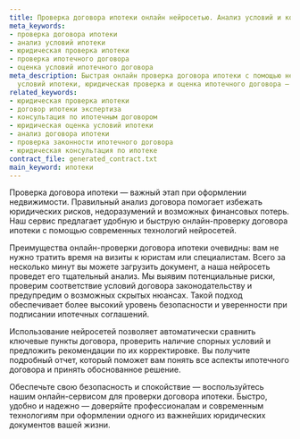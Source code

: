 ```yaml
---
title: Проверка договора ипотеки онлайн нейросетью. Анализ условий и консультаця
meta_keywords:
- проверка договора ипотеки
- анализ условий ипотеки
- юридическая проверка ипотеки
- проверка ипотечного договора
- оценка условий ипотечного договора
meta_description: Быстрая онлайн проверка договора ипотеки с помощью нейросети. Анализ
  условий ипотеки, юридическая проверка и оценка ипотечного договора — быстро и надежно!
related_keywords:
- юридическая проверка ипотеки
- договор ипотеки экспертиза
- консультация по ипотечным договором
- юридическая оценка условий ипотеки
- анализ договора ипотеки
- проверка законности ипотечного договора
- юридическая консультация по ипотеке
contract_file: generated_contract.txt
main_keyword: ипотеки
---
```


Проверка договора ипотеки — важный этап при оформлении недвижимости. Правильный анализ договора помогает избежать юридических рисков, недоразумений и возможных финансовых потерь. Наш сервис предлагает удобную и быструю онлайн-проверку договора ипотеки с помощью современных технологий нейросетей.

Преимущества онлайн-проверки договора ипотеки очевидны: вам не нужно тратить время на визиты к юристам или специалистам. Всего за несколько минут вы можете загрузить документ, а наша нейросеть проведет его тщательный анализ. Мы выявим потенциальные риски, проверим соответствие условий договора законодательству и предупредим о возможных скрытых нюансах. Такой подход обеспечивает более высокий уровень безопасности и уверенности при подписании ипотечных соглашений.

Использование нейросетей позволяет автоматически сравнить ключевые пункты договора, проверить наличие спорных условий и предложить рекомендации по их корректировке. Вы получите подробный отчет, который поможет вам понять все аспекты ипотечного договора и принять обоснованное решение.

Обеспечьте свою безопасность и спокойствие — воспользуйтесь нашим онлайн-сервисом для проверки договора ипотеки. Быстро, удобно и надежно — доверяйте профессионалам и современным технологиям при оформлении одного из важнейших юридических документов вашей жизни.